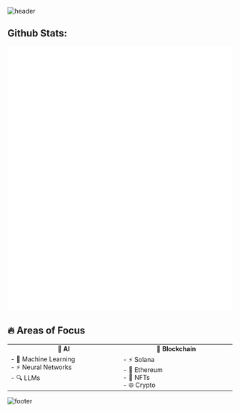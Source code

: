 <!-- https://github.com/jstrieb/github-stats -->
<!-- https://github.com/gleich/profile_stack -->
<!-- https://github.com/abhisheknaiidu/awesome-github-profile-readme#github-actions- -->

<!-- https://github.com/kyechan99/capsule-render -->
<!-- https://github.com/jstrieb/github-stats -->
<!-- https://github.com/gleich/profile_stack -->
<!-- https://github.com/abhisheknaiidu/awesome-github-profile-readme#github-actions- -->

<!-- https://github.com/kyechan99/capsule-render -->
<!-- https://github.com/jstrieb/github-stats -->
<!-- https://github.com/gleich/profile_stack -->
<!-- https://github.com/abhisheknaiidu/awesome-github-profile-readme#github-actions- -->

<!-- https://github.com/kyechan99/capsule-render -->
![header](https://capsule-render.vercel.app/api?type=waving&color=0:FF4F9A,100:FFCC33&height=250&section=header&text=Emerging%20Tech%20Sofware%20Developer&fontSize=40)
<!--## Github Contributions:
![snake gif](https://github.com/jrocca82/jrocca82/blob/output/github-contribution-grid-snake.svg)-->

## Github Stats:

<div align="center">
<img src="https://github.com/jrocca82/git-profile/blob/master/generated/overview.svg" />
<img src="https://github.com/jrocca82/git-profile/blob/master/generated/languages.svg" />
</div>

## 🔥 Areas of Focus

<div align="center">
  <table>
    <tr>
      <td align="center" valign="top" width="250"><strong>🤖 AI</strong></td>
      <td align="center" valign="top" width="250"><strong>🔗 Blockchain</strong></td>
    </tr>
    <tr>
      <td valign="top" width="250">
        - 🧠 Machine Learning <br>
        - ⚡ Neural Networks <br>
        - 🔍 LLMs
      </td>
      <td valign="top" width="250">
        - ⚡ Solana <br>
        - 💎 Ethereum <br>
        - 🎨 NFTs <br>
        - 🌐 Crypto
      </td>
    </tr>
  </table>
</div>

![footer](https://capsule-render.vercel.app/api?section=footer&type=waving&color=0:FF4F9A,100:FFCC33)
